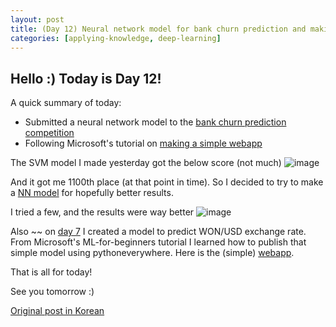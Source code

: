 ```yaml
---
layout: post
title: (Day 12) Neural network model for bank churn prediction and making a webapp for exchange rate pred
categories: [applying-knowledge, deep-learning]
---
```


## Hello :) Today is Day 12!
A quick summary of today:
* Submitted a neural network model to the [bank churn prediction competition](https://www.kaggle.com/competitions/playground-series-s4e1)
* Following Microsoft's tutorial on [making a simple webapp](https://github.com/divakaivan/ML-For-Beginners/tree/main/3-Web-App)

The SVM model I made yesterday got the below score (not much)
![image](https://github.com/ivanstudyblog/ivanstudyblog.github.io/assets/167014511/e11edd8a-9af6-4a0d-b252-bed26252b172)

And it got me 1100th place (at that point in time). So I decided to try to make a [NN model](https://www.kaggle.com/code/divakaivan12/nn-churn/notebook) for hopefully better results.

I tried a few, and the results were way better
![image](https://github.com/ivanstudyblog/ivanstudyblog.github.io/assets/167014511/b3ededca-1469-4084-b62e-8d52dfabf06a)

Also ~~ on [day 7](./2024-1-8-day-7.md) I created a model to predict WON/USD exchange rate. From Microsoft's ML-for-beginners tutorial I learned how to publish that simple model using pythoneverywhere. Here is the (simple) [webapp](https://divakaivan.pythonanywhere.com/).

That is all for today!

See you tomorrow :)

[Original post in Korean](https://50daysml.blogspot.com/2024/01/day-12.html)
